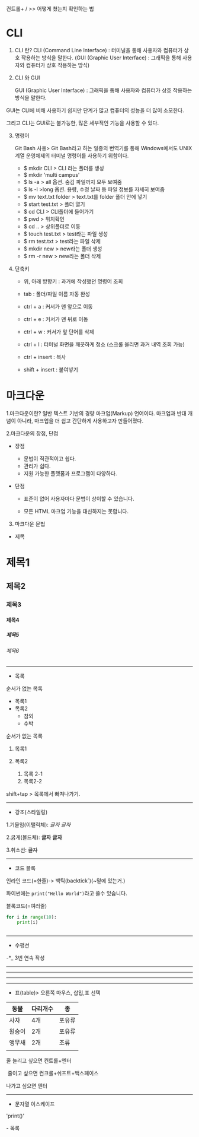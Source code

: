 컨트롤+ / >> 어떻게 쳤는지 확인하는 법

# CLI

1. CLI 란? CLI (Command Line Interface) : 터미널을 통해 사용자와 컴퓨터가 상호 작용하는 방식을 말한다. (GUI (Graphic User Interface) : 그래픽을 통해 사용자와 컴퓨터가 상호 작용하는 방식)

2.  CLI 와 GUI 

    GUI (Graphic User Interface) : 그래픽을 통해 사용자와 컴퓨터가 상호 작용하는 방식을 말한다.

   GUI는 CLI에 비해 사용하기 쉽지만 단계가 많고 컴퓨터의 성능을 더 많이 소모한다.

   그리고 CLI는 GUI로는 불가능한, 많은 세부적인 기능을 사용할 수 있다.

   

3. 명령어

    Git Bash 사용> Git Bash라고 하는 일종의 번역기를 통해 Windows에서도 UNIX 계열 운영체제의 터미널 명령어를 사용하기 위함이다.

   - $ mkdir CLI  > CLI 라는 폴더를 생성
   - $ mkdir 'multi campus' 
   - $ ls -a > all 옵션. 숨김 파일까지 모두 보여줌
   - $ ls -l >long 옵션. 용량, 수정 날짜 등 파일 정보를 자세히 보여줌
   - $ mv text.txt folder > text.txt를 folder 폴더 안에 넣기
   - $ start test.txt > 폴더 열기
   - $ cd CLI > CLI폴더에 들어가기
   - $ pwd > 위치확인
   - $ cd .. > 상위폴더로 이동
   - $ touch test.txt > test라는 파일 생성
   - $ rm test.txt > test라는 파일 삭제
   - $ mkdir new > new라는 폴더 생성
   - $ rm -r new > new라는 폴더 삭제

4. 단축키

   - 위, 아래 방향키 : 과거에 작성했던 명령어 조회

   - tab : 폴더/파일 이름 자동 완성

   - ctrl + a : 커서가 맨 앞으로 이동

   - ctrl + e : 커서가 맨 뒤로 이동

   - ctrl + w : 커서가 앞 단어를 삭제

   - ctrl + l : 터미널 화면을 깨끗하게 청소 (스크롤 올리면 과거 내역 조회 가능)

   - ctrl + insert : 복사

   - shift + insert : 붙여넣기

     

# 마크다운 

1.마크다운이란? 일반 텍스트 기반의 경량 마크업(Markup) 언어이다. 마크업과 반대 개념이 아니라, 마크업을 더 쉽고 간단하게 사용하고자 만들어졌다.



2.마크다운의 장점, 단점

- 장점 
  - 문법이 직관적이고 쉽다.
  - 관리가 쉽다.
  - 지원 가능한 플랫폼과 프로그램이 다양하다.

- 단점

  - 표준이 없어 사용자마다 문법이 상이할 수 있습니다.

  - 모든 HTML 마크업 기능을 대신하지는 못합니다.

    

3. 마크다운 문법



- 제목

# 제목1

## 제목2

### 제목3

#### 제목4

##### 제목5

###### 제목6

---



- 목록 

  

순서가 없는 목록

- 목록1
- 목록2
  - 참외
  - 수박

순서가 없는 목록

1. 목록1

2. 목록2
   1. 목록 2-1
   2. 목록2-2



shift+tap > 목록에서 빠져나가기.

---



- 강조(스타일링)

1.기울임(이탤릭체): *글자* _글자_

2.굵게(볼드체): **글자** __글자__

3.취소선: ~~글자~~

---

- 코드 블록

인라인 코드(=한줄)-> 백틱(backtick`)(~밑에 있는거.)

파이썬에는  `print("Hello World")`라고 쓸수 있습니다.



블록코드(=여러줄)

```python
for i in range(10):
    print(i)
```

```python
```

---

- 수평선

-*_ 3번 연속 작성

___

***

___



---

- 표(table)> 오른쪽 마우스, 삽입,표 선택

| 동물   | 다리개수 | 종     |
| ------ | -------- | ------ |
| 사자   | 4개      | 포유류 |
| 원숭이 | 2개      | 포유류 |
| 앵무새 | 2개      | 조류   |
|        |          |        |

줄 늘리고 싶으면 컨트롤+엔터

​    줄이고 싶으면 컨크롤+쉬프트+백스페이스

나가고 싶으면 엔터

---

- 문자열 이스케이프 

\'print()\'

\- 목록
